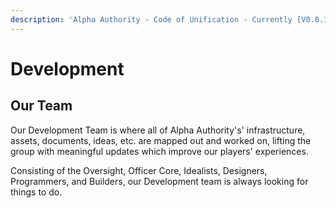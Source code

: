 ```yaml
---
description: 'Alpha Authority - Code of Unification - Currently [V0.0.12]'
---
```


# Development

## Our Team

Our Development Team is where all of Alpha Authority's' infrastructure, assets, documents, ideas, etc. are mapped out and worked on, lifting the group with meaningful updates which improve our players' experiences.   
  
Consisting of the Oversight, Officer Core, Idealists, Designers, Programmers, and Builders, our Development team is always looking for things to do.

